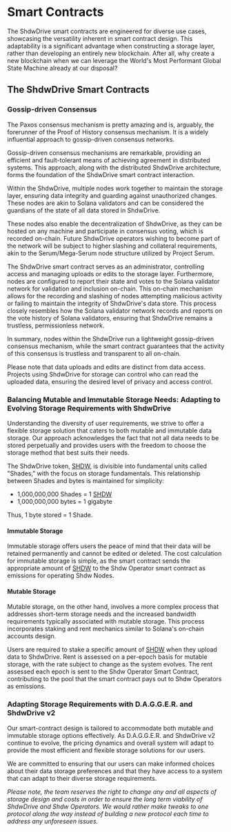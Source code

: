 # Smart Contracts

The ShdwDrive smart contracts are engineered for diverse use cases, showcasing the versatility inherent in smart contract design. This adaptability is a significant advantage when constructing a storage layer, rather than developing an entirely new blockchain. After all, why create a new blockchain when we can leverage the World's Most Performant Global State Machine already at our disposal?

## The ShdwDrive Smart Contracts

### Gossip-driven Consensus

The Paxos consensus mechanism is pretty amazing and is, arguably, the forerunner of the Proof of History consensus mechanism. It is a widely influential approach to gossip-driven consensus networks.

Gossip-driven consensus mechanisms are remarkable, providing an efficient and fault-tolerant means of achieving agreement in distributed systems. This approach, along with the distributed ShdwDrive architecture, forms the foundation of the ShdwDrive smart contract interaction.

Within the ShdwDrive, multiple nodes work together to maintain the storage layer, ensuring data integrity and guarding against unauthorized changes. These nodes are akin to Solana validators and can be considered the guardians of the state of all data stored in ShdwDrive.

These nodes also enable the decentralization of ShdwDrive, as they can be hosted on any machine and participate in consensus voting, which is recorded on-chain. Future ShdwDrive operators wishing to become part of the network will be subject to higher slashing and collateral requirements, akin to the Serum/Mega-Serum node structure utilized by Project Serum.

The ShdwDrive smart contract serves as an administrator, controlling access and managing uploads or edits to the storage layer. Furthermore, nodes are configured to report their state and votes to the Solana validator network for validation and inclusion on-chain. This on-chain mechanism allows for the recording and slashing of nodes attempting malicious activity or failing to maintain the integrity of ShdwDrive's data store. This process closely resembles how the Solana validator network records and reports on the vote history of Solana validators, ensuring that ShdwDrive remains a trustless, permissionless network.

In summary, nodes within the ShdwDrive run a lightweight gossip-driven consensus mechanism, while the smart contract guarantees that the activity of this consensus is trustless and transparent to all on-chain.

Please note that data uploads and edits are distinct from data access. Projects using ShdwDrive for storage can control who can read the uploaded data, ensuring the desired level of privacy and access control.

### Balancing Mutable and Immutable Storage Needs: Adapting to Evolving Storage Requirements with ShdwDrive

Understanding the diversity of user requirements, we strive to offer a flexible storage solution that caters to both mutable and immutable data storage. Our approach acknowledges the fact that not all data needs to be stored perpetually and provides users with the freedom to choose the storage method that best suits their needs.

The ShdwDrive token, [SHDW](https://docs.shadow.cloud/reference/shdw-token), is divisible into fundamental units called "Shades," with the focus on storage fundamentals. This relationship between Shades and bytes is maintained for simplicity:

* 1,000,000,000 Shades = 1 [SHDW](https://docs.shadow.cloud/reference/shdw-token)
* 1,000,000,000 bytes = 1 gigabyte

Thus, 1 byte stored = 1 Shade.

#### **Immutable Storage**

Immutable storage offers users the peace of mind that their data will be retained permanently and cannot be edited or deleted. The cost calculation for immutable storage is simple, as the smart contract sends the appropriate amount of [SHDW](https://docs.shadow.cloud/reference/shdw-token) to the Shdw Operator smart contract as emissions for operating Shdw Nodes.

#### **Mutable Storage**

Mutable storage, on the other hand, involves a more complex process that addresses short-term storage needs and the increased bandwidth requirements typically associated with mutable storage. This process incorporates staking and rent mechanics similar to Solana's on-chain accounts design.

Users are required to stake a specific amount of [SHDW](https://docs.shadow.cloud/reference/shdw-token) when they upload data to ShdwDrive. Rent is assessed on a per-epoch basis for mutable storage, with the rate subject to change as the system evolves. The rent assessed each epoch is sent to the Shdw Operator Smart Contract, contributing to the pool that the smart contract pays out to Shdw Operators as emissions.

### **Adapting Storage Requirements with D.A.G.G.E.R. and ShdwDrive v2**

Our smart-contract design is tailored to accommodate both mutable and immutable storage options effectively. As D.A.G.G.E.R. and ShdwDrive v2 continue to evolve, the pricing dynamics and overall system will adapt to provide the most efficient and flexible storage solutions for our users.

We are committed to ensuring that our users can make informed choices about their data storage preferences and that they have access to a system that can adapt to their diverse storage requirements.

_Please note, the team reserves the right to change any and all aspects of storage design and costs in order to ensure the long term viability of ShdwDrive and Shdw Operators. We would rather make tweaks to one protocol along the way instead of building a new protocol each time to address any unforeseen issues._
